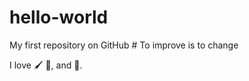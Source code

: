 # hello-world

My first repository on GitHub # To improve is to change

I love :paintbrush: :running:,  and :cinema:.

